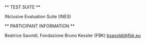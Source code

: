 ** TEST SUITE **

INclusive Evaluation Suite (INES) 

** PARTICIPANT INFORMATION **

Beatrice Savoldi, Fondazione Bruno Kessler (FBK) <bsavoldi@fbk.eu>